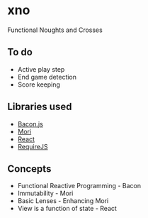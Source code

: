 xno
===

Functional Noughts and Crosses


To do
-----

* Active play step
* End game detection
* Score keeping


Libraries used
--------------

* [Bacon.js](http://baconjs.github.io/)
* [Mori](http://swannodette.github.io/mori/)
* [React](http://facebook.github.io/react/)
* [RequireJS](http://www.requirejs.org/)


Concepts
--------

* Functional Reactive Programming - Bacon
* Immutability - Mori
* Basic Lenses - Enhancing Mori
* View is a function of state - React
